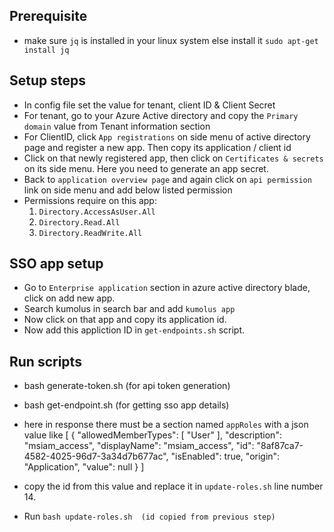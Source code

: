 ## Prerequisite
- make sure `jq` is installed in your linux system else install it `sudo apt-get install jq`

## Setup steps

- In config file set the value for tenant, client ID & Client Secret
- For tenant, go to your Azure Active directory and copy the `Primary domain` value from Tenant information section
- For ClientID, click `App registrations` on side menu of active directory page and register a new app. Then copy its application / client id
- Click on that newly registered app, then click on `Certificates & secrets` on its side menu. Here you need to generate an app secret.
- Back to `application overview page` and again click on `api permission` link on side menu and add below listed permission
- Permissions require on this app:
  1. `Directory.AccessAsUser.All`
  2. `Directory.Read.All`
  3. `Directory.ReadWrite.All`

## SSO app setup

- Go to `Enterprise application` section in azure active directory blade, click on add new app.
- Search kumolus in search bar and add `kumolus app`
- Now click on that app and copy its application id.
- Now add this appliction ID in `get-endpoints.sh` script.

## Run scripts
- bash generate-token.sh  (for api token generation)
- bash get-endpoint.sh    (for getting sso app details)
- here in response there must be a section named `appRoles` with a json value like
  [
  {
    "allowedMemberTypes": [ "User" ], 
    "description": "msiam_access", 
    "displayName": "msiam_access", 
    "id": "8af87ca7-4582-4025-96d7-3a34d7b677ac", 
    "isEnabled": true, 
    "origin": "Application", 
    "value": null 
    }
   ]
  
- copy the id from this value and replace it in `update-roles.sh` line number 14.
- Run `bash update-roles.sh  (id copied from previous step)`
